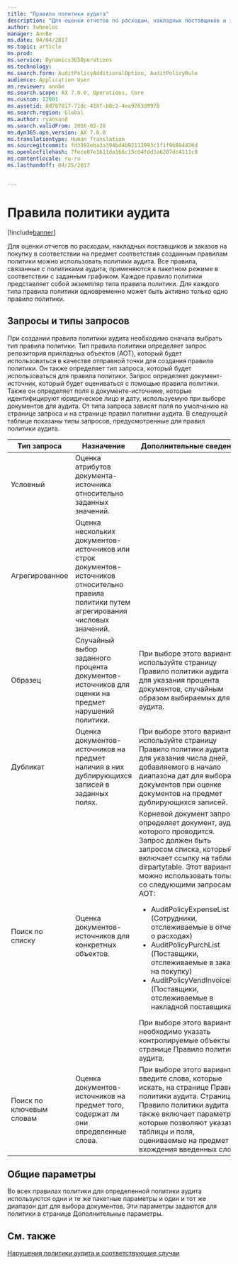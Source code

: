 ```yaml
---
title: "Правила политики аудита"
description: "Для оценки отчетов по расходам, накладных поставщиков и заказов на покупку в соответствии на предмет соответствия созданным правилам политики можно использовать политики аудита. Все правила, связанные с политиками аудита, применяются в пакетном режиме в соответствии с заданным графиком.  Каждое правило политики представляет собой экземпляр типа правила политики. Для каждого типа правила политики одновременно может быть активно только одно правило политики."
author: twheeloc
manager: AnnBe
ms.date: 04/04/2017
ms.topic: article
ms.prod: 
ms.service: Dynamics365Operations
ms.technology: 
ms.search.form: AuditPolicyAdditionalOption, AuditPolicyRule
audience: Application User
ms.reviewer: annbe
ms.search.scope: AX 7.0.0, Operations, Core
ms.custom: 12991
ms.assetid: 8d787017-71dc-418f-b8c2-4ea9763d9978
ms.search.region: Global
ms.author: ryansand
ms.search.validFrom: 2016-02-28
ms.dyn365.ops.version: AX 7.0.0
ms.translationtype: Human Translation
ms.sourcegitcommit: fd3392eba3a394bd4b92112093c1f1f9b894426d
ms.openlocfilehash: 7fece07e1611da166c15c04fdd3a6207dc4111c8
ms.contentlocale: ru-ru
ms.lasthandoff: 04/25/2017


---
```


# <a name="audit-policy-rules"></a>Правила политики аудита

[!include[banner](../includes/banner.md)]


Для оценки отчетов по расходам, накладных поставщиков и заказов на покупку в соответствии на предмет соответствия созданным правилам политики можно использовать политики аудита. Все правила, связанные с политиками аудита, применяются в пакетном режиме в соответствии с заданным графиком.  Каждое правило политики представляет собой экземпляр типа правила политики. Для каждого типа правила политики одновременно может быть активно только одно правило политики. 

<a name="queries-and-query-types"></a>Запросы и типы запросов
-----------------------

При создании правила политики аудита необходимо сначала выбрать тип правила политики. Тип правила политики определяет запрос репозитория прикладных объектов (AOT), который будет использоваться в качестве отправной точки для создания правила политики. Он также определяет тип запроса, который будет использоваться для правила политики. Запрос определяет документ-источник, который будет оцениваться с помощью правила политики. Также он определяет поля в документе-источнике, которые идентифицируют юридическое лицо и дату, используемую при выборе документов для аудита. От типа запроса зависят поля по умолчанию на странице запроса и на странице правил политики аудита. В следующей таблице показаны типы запросов, предусмотренные для правил политики аудита.

<table>
<colgroup>
<col width="33%" />
<col width="33%" />
<col width="33%" />
</colgroup>
<thead>
<tr class="header">
<th>Тип запроса</th>
<th>Назначение</th>
<th>Дополнительные сведения</th>
</tr>
</thead>
<tbody>
<tr class="odd">
<td>Условный</td>
<td>Оценка атрибутов документа-источника относительно заданных значений.</td>
<td></td>
</tr>
<tr class="even">
<td>Агрегированное</td>
<td>Оценка нескольких документов-источников или строк документов-источников относительно правила политики путем агрегирования числовых значений.</td>
<td></td>
</tr>
<tr class="odd">
<td>Образец</td>
<td>Случайный выбор заданного процента документов-источников для оценки на предмет нарушений политики.</td>
<td>При выборе этого варианта используйте страницу Правило политики аудита для указания процента документов, случайным образом выбираемых для аудита.</td>
</tr>
<tr class="even">
<td>Дубликат</td>
<td>Оценка документов-источников на предмет наличия в них дублирующихся записей в заданных полях.</td>
<td>При выборе этого варианта в используйте страницу Правило политики аудита для указания числа дней, добавляемого в начало диапазона дат для выбора документов при оценке документов на предмет дублирующихся записей.</td>
</tr>
<tr class="odd">
<td>Поиск по списку</td>
<td>Оценка документов-источников для конкретных объектов.</td>
<td>Корневой документ запроса определяет документ, аудит которого проводится. Запрос должен быть запросом списка, который включает ссылку на таблицу dirpartytable. Этот вариант можно использовать только со следующими запросами AOT:
<ul>
<li><span class="ui">AuditPolicyExpenseList</span> (Сотрудники, отслеживаемые в отчете о расходах)</li>
<li><span class="ui">AuditPolicyPurchList</span> (Поставщики, отслеживаемые в заказе на покупку)</li>
<li><span class="ui">AuditPolicyVendInvoiceList</span> (Поставщики, отслеживаемые в накладной поставщика)</li>
</ul>
При выборе этого варианта необходимо указать контролируемые объекты на странице Правило политики аудита.</td>
</tr>
<tr class="even">
<td>Поиск по ключевым словам</td>
<td>Оценка документов-источников на предмет того, содержат ли они определенные слова.</td>
<td>При выборе этого варианта введите слова, которые искать, на странице Правило политики аудита. Страница Правило политики аудита также включает параметры, которые позволяют указать таблицы и поля, оцениваемые на предмет вхождения введенных слов.</td>
</tr>
</tbody>
</table>

## <a name="common-parameters"></a>Общие параметры
Во всех правилах политики для определенной политики аудита используются одни и те же пакетные параметры и один и тот же диапазон дат для выбора документов. Эти параметры задаются для политики в странице Дополнительные параметры.



<a name="see-also"></a>См. также
--------

[Нарушения политики аудита и соответствующие случаи](audit-policy-violations-cases.md)




